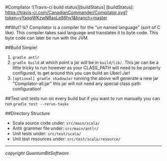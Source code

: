 #Compilator ![Travis-ci build status][buildStatus]
[buildStatus]: https://travis-ci.com/CanadianCommander/Compilator.svg?token=yYaqqWKzwNRasLe86hy1&branch=master

##Wut? Is?
Compilator is a compiler for the "un named language" (sort of C like). This compiler takes said
language and translates it to byte code. This byte code can later be run with the JVM.

##Build
Simple!
1. `gradle antlr`
2. `gradle build`
at which point a jar will be in `build/lib/`. This jar can be a little tricky to run however
as your CLASS_PATH will need to be properly configured, to get around this you can build an Uber! Jar!
3. `[optional] gradle shadowJar`
running the above will generate a new jar "Compilator-all.jar" this jar will not need any special class
path configuration!

##Test
unit tests run on every build but if you want to run manually you can run `gradle test --rerun-tasks`

##Directory Structure
- Scala source code under:    `src/main/scala/`
- Antlr grammer file under:   `src/main/antlr/`
- Unit tests under:           `src/test/scala/`
- Unit test resources under:  `src/test/scala/resource/`       

---
*copyright QuantumBitSoftware*
